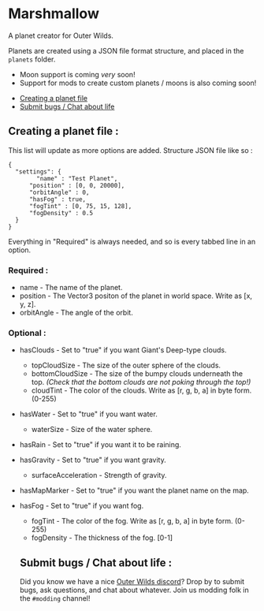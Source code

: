 # Marshmallow
A planet creator for Outer Wilds.

Planets are created using a JSON file format structure, and placed in the `planets` folder.

- Moon support is coming *very* soon!
- Support for mods to create custom planets / moons is also coming soon!

<!-- TOC -->

- [Creating a planet file](#creating-a-planet-file-)
- [Submit bugs / Chat about life](#submit-bugs--chat-about-life-)

<!-- /TOC -->

## Creating a planet file :
This list will update as more options are added. Structure JSON file like so :
```
{
  "settings": {
    	"name" : "Test Planet",
      "position" : [0, 0, 20000],
      "orbitAngle" : 0,
      "hasFog" : true,
      "fogTint" : [0, 75, 15, 128],
      "fogDensity" : 0.5
  }
}
```
Everything in "Required" is always needed, and so is every tabbed line in an option.
### Required :
- name - The name of the planet.
- position - The Vector3 positon of the planet in world space. Write as \[x, y, z].
- orbitAngle - The angle of the orbit.

### Optional :
- hasClouds - Set to "true" if you want Giant's Deep-type clouds.
  - topCloudSize - The size of the outer sphere of the clouds.
  - bottomCloudSize - The size of the bumpy clouds underneath the top. *(Check that the bottom clouds are not poking through the top!)*
  - cloudTint - The color of the clouds. Write as \[r, g, b, a] in byte form. (0-255)
- hasWater - Set to "true" if you want water.
  - waterSize - Size of the water sphere.
- hasRain - Set to "true" if you want it to be raining.
- hasGravity - Set to "true" if you want gravity.
  - surfaceAcceleration - Strength of gravity.
- hasMapMarker - Set to "true" if you want the planet name on the map.
- hasFog - Set to "true" if you want fog.
  - fogTint - The color of the fog. Write as \[r, g, b, a] in byte form. (0-255)
  - fogDensity - The thickness of the fog. \[0-1]
  
  ## Submit bugs / Chat about life :
  Did you know we have a nice [Outer Wilds discord](https://discord.gg/Sftcc9Z)? Drop by to submit bugs, ask questions, and chat about whatever.
Join us modding folk in the `#modding` channel!
